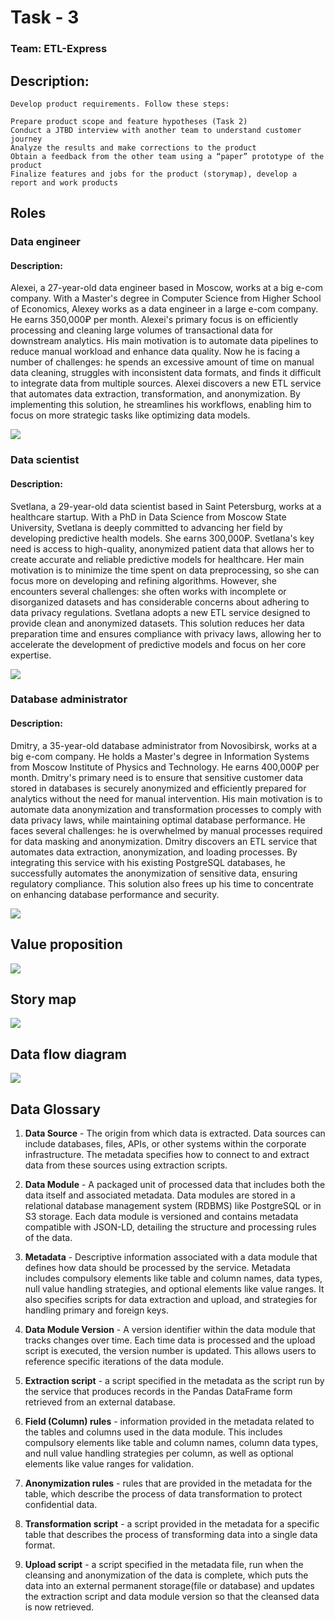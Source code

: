 # Task - 3
### Team: ETL-Express

## Description:

```
Develop product requirements. Follow these steps:

Prepare product scope and feature hypotheses (Task 2)
Conduct a JTBD interview with another team to understand customer journey
Analyze the results and make corrections to the product
Obtain a feedback from the other team using a “paper” prototype of the product
Finalize features and jobs for the product (storymap), develop a report and work products
```

## Roles

### Data engineer

#### Description:


Alexei, a 27-year-old data engineer based in Moscow, works at a big e-com company. With a Master's degree in Computer Science from Higher School of Economics, Alexey works as a data engineer in a large e-com company. He earns 350,000₽ per month.
Alexei's primary focus is on efficiently processing and cleaning large volumes of transactional data for downstream analytics. His main motivation is to automate data pipelines to reduce manual workload and enhance data quality. Now he is facing a number of challenges: he spends an excessive amount of time on manual data cleaning, struggles with inconsistent data formats, and finds it difficult to integrate data from multiple sources.
Alexei discovers a new ETL service that automates data extraction, transformation, and anonymization. By implementing this solution, he streamlines his workflows, enabling him to focus on more strategic tasks like optimizing data models.


![](diagrams/data-engineer-jtd.png)

### Data scientist

#### Description:


Svetlana, a 29-year-old data scientist based in Saint Petersburg, works at a healthcare startup. With a PhD in Data Science from Moscow State University, Svetlana is deeply committed to advancing her field by developing predictive health models. She earns 300,000₽.
Svetlana's key need is access to high-quality, anonymized patient data that allows her to create accurate and reliable predictive models for healthcare. Her main motivation is to minimize the time spent on data preprocessing, so she can focus more on developing and refining algorithms. However, she encounters several challenges: she often works with incomplete or disorganized datasets and has considerable concerns about adhering to data privacy regulations.
Svetlana adopts a new ETL service designed to provide clean and anonymized datasets. This solution reduces her data preparation time and ensures compliance with privacy laws, allowing her to accelerate the development of predictive models and focus on her core expertise.


![](diagrams/data-scientist-jtd.png)

### Database administrator

#### Description:


Dmitry, a 35-year-old database administrator from Novosibirsk, works at a big e-com company. He holds a Master's degree in Information Systems from Moscow Institute of Physics and Technology. He earns 400,000₽ per month.
Dmitry's primary need is to ensure that sensitive customer data stored in databases is securely anonymized and efficiently prepared for analytics without the need for manual intervention. His main motivation is to automate data anonymization and transformation processes to comply with data privacy laws, while maintaining optimal database performance. He faces several challenges: he is overwhelmed by manual processes required for data masking and anonymization.
Dmitry discovers an ETL service that automates data extraction, anonymization, and loading processes. By integrating this service with his existing PostgreSQL databases, he successfully automates the anonymization of sensitive data, ensuring regulatory compliance. This solution also frees up his time to concentrate on enhancing database performance and security.


![](diagrams/database-admin-jtd.png)

## Value proposition

![](diagrams/value-proposition.png)

## Story map

![](diagrams/story-map-fixed.png)

## Data flow diagram

![](diagrams/DFD.png)


## Data Glossary

1. **Data Source** - The origin from which data is extracted. Data sources can include databases, files, APIs, or other systems within the corporate infrastructure. The metadata specifies how to connect to and extract data from these sources using extraction scripts.

1. **Data Module** - A packaged unit of processed data that includes both the data itself and associated metadata. Data modules are stored in a relational database management system (RDBMS) like PostgreSQL or in S3 storage. Each data module is versioned and contains metadata compatible with JSON-LD, detailing the structure and processing rules of the data.

1. **Metadata** - Descriptive information associated with a data module that defines how data should be processed by the service. Metadata includes compulsory elements like table and column names, data types, null value handling strategies, and optional elements like value ranges. It also specifies scripts for data extraction and upload, and strategies for handling primary and foreign keys.

1. **Data Module Version** - A version identifier within the data module that tracks changes over time. Each time data is processed and the upload script is executed, the version number is updated. This allows users to reference specific iterations of the data module.

1. **Extraction script** - a script specified in the metadata as the script run by the service that produces records in the Pandas DataFrame form retrieved from an external database.

1. **Field (Column) rules** - information provided in the metadata related to the tables and columns used in the data module. This includes compulsory elements like table and column names, column data types, and null value handling strategies per column, as well as optional elements like value ranges for validation.

1. **Anonymization rules** - rules that are provided in the metadata for the table, which describe the process of data transformation to protect confidential data.

1. **Transformation script** - a script provided in the metadata for a specific table that describes the process of transforming data into a single data format.

1. **Upload script** - a script specified in the metadata file, run when the cleansing and anonymization of the data is complete, which puts the data into an external permanent storage(file or database) and updates the extraction script and data module version so that the cleansed data is now retrieved.
